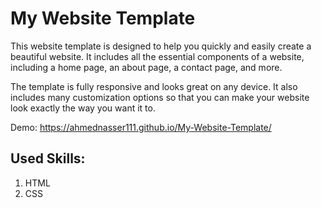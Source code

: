 # My Website Template

This website template is designed to help you quickly and easily create a beautiful website. It includes all the essential components of a website, including a home page, an about page, a contact page, and more. <br>

The template is fully responsive and looks great on any device. It also includes many customization options so that you can make your website look exactly the way you want it to. <br>

Demo: https://ahmednasser111.github.io/My-Website-Template/
## Used Skills:

1. HTML
2. CSS
